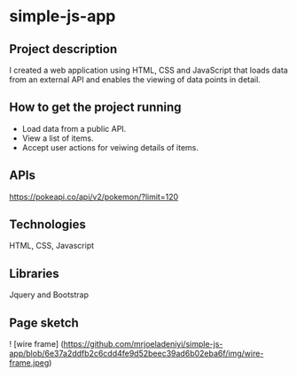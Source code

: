 # simple-js-app
## Project description
I created a web application using HTML, CSS and JavaScript that loads data from an external API and enables the viewing of data points in detail.
## How to get the project running
* Load data from a public API.
* View a list of items.
* Accept user actions for veiwing details of items.
## APIs
https://pokeapi.co/api/v2/pokemon/?limit=120

## Technologies
HTML, CSS, Javascript
## Libraries
Jquery and Bootstrap

## Page sketch
! [wire frame] (https://github.com/mrjoeladeniyi/simple-js-app/blob/6e37a2ddfb2c6cdd4fe9d52beec39ad6b02eba6f/img/wire-frame.jpeg)
